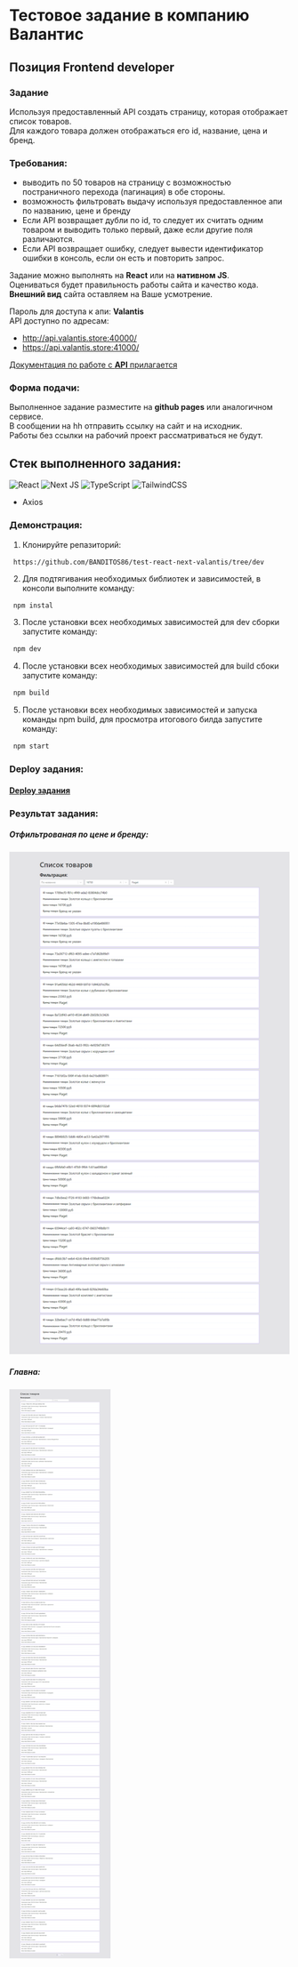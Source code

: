 # Тестовое задание в компанию Валантис
## Позиция Frontend developer

### Задание
Используя предоставленный API создать страницу, которая отображает список товаров.  
Для каждого товара должен отображаться его id, название, цена и бренд.

### Требования:
* выводить по 50 товаров на страницу с возможностью постраничного перехода (пагинация) в обе стороны.
* возможность фильтровать выдачу используя предоставленное апи по названию, цене и бренду
* Если API возвращает дубли по id, то следует их считать одним товаром и выводить только первый, даже если другие поля различаются.
* Если API возвращает ошибку, следует вывести идентификатор ошибки в консоль, если он есть и повторить запрос.

Задание можно выполнять на **React** или на **нативном JS**.  
Оцениваться будет правильность работы сайта и качество кода.  
**Внешний вид** сайта оставляем на Ваше усмотрение.

Пароль для доступа к апи: **Valantis**  
API доступно по адресам:  
* http://api.valantis.store:40000/
* https://api.valantis.store:41000/  


[Документация по работе с **API** прилагается](https://github.com/ValantisJewelry/TestTaskValantis/blob/main/API.md)

### Форма подачи:
Выполненное задание разместите на **github pages** или аналогичном сервисе.  
В сообщении на hh отправить ссылку на сайт и на исходник.  
Работы без ссылки на рабочий проект рассматриваться не будут.

## Стек выполненного задания:
![React](https://img.shields.io/badge/react-%2320232a.svg?style=for-the-badge&logo=react&logoColor=%2361DAFB) ![Next JS](https://img.shields.io/badge/Next-black?style=for-the-badge&logo=next.js&logoColor=white) ![TypeScript](https://img.shields.io/badge/typescript-%23007ACC.svg?style=for-the-badge&logo=typescript&logoColor=white) ![TailwindCSS](https://img.shields.io/badge/tailwindcss-%2338B2AC.svg?style=for-the-badge&logo=tailwind-css&logoColor=white)

- Axios

### Демонстрация:
1. Клонируйте репазиторий:
```
 https://github.com/BANDITOS86/test-react-next-valantis/tree/dev
```

2. Для подтягивания необходимых библиотек и зависимостей, в консоли выполните команду:
```javascript
 npm instal
```
3. После установки всех необходимых зависимостей для dev сборки запустите команду:
```javascript
 npm dev
```
4. После установки всех необходимых зависимостей для build сбоки запустите команду:
```javascript
 npm build
```
5. После установки всех необходимых зависимостей и запуска команды npm build, для просмотра итогового билда запустите команду:
```javascript
 npm start
```

### Deploy задания:
#### [Deploy задания](https://test-tvoe-live.vercel.app/ "Deploy задания")

### Результат задания:
##### Отфильтрованая по цене и бренду:
[![My cv](https://github.com/BANDITOS86/my-img/blob/main/valantis-filtered-price-and-brand.png?raw=true)](https://test-tvoe-live.vercel.app/)
##### Главна: 
[![My cv](https://github.com/BANDITOS86/my-img/blob/main/valantis-home.png?raw=true)](https://test-tvoe-live.vercel.app/)